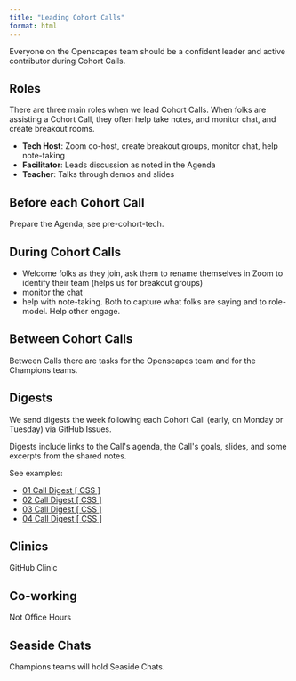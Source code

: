 ```yaml
---
title: "Leading Cohort Calls"
format: html
---
```


Everyone on the Openscapes team should be a confident leader and active contributor during Cohort Calls. 

## Roles

There are three main roles when we lead Cohort Calls. When folks are assisting a Cohort Call, they often help take notes, and monitor chat, and create breakout rooms.

-   **Tech Host**: Zoom co-host, create breakout groups, monitor chat, help note-taking
-   **Facilitator**: Leads discussion as noted in the Agenda
-   **Teacher**: Talks through demos and slides

## Before each Cohort Call

Prepare the Agenda; see pre-cohort-tech.

## During Cohort Calls

- Welcome folks as they join, ask them to rename themselves in Zoom to identify their team (helps us for breakout groups)
- monitor the chat
- help with note-taking. Both to capture what folks are saying and to role-model. Help other engage.

## Between Cohort Calls

Between Calls there are tasks for the Openscapes team and for the Champions teams.

## Digests

We send digests the week following each Cohort Call (early, on Monday or Tuesday) via GitHub Issues. 

Digests include links to the Call's agenda, the Call's goals, slides, and some excerpts from the shared notes. 

See examples: 

- [01 Call Digest [ CSS ] ](https://github.com/Openscapes/css-cohort/issues/18)
- [02 Call Digest [ CSS ] ](https://github.com/Openscapes/css-cohort/issues/15)
- [03 Call Digest [ CSS ] ](https://github.com/Openscapes/css-cohort/issues/17)
- [04 Call Digest [ CSS ] ](https://github.com/Openscapes/css-cohort/issues/19)

## Clinics

GitHub Clinic

## Co-working

Not Office Hours

## Seaside Chats

Champions teams will hold Seaside Chats. 
